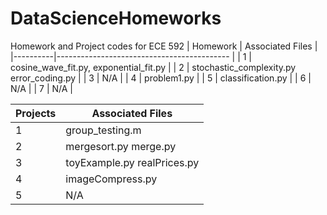 # DataScienceHomeworks
Homework and Project codes for ECE 592
| Homework | Associated Files                       	|
|----------|-------------------------------------------	|
| 1        | cosine_wave_fit.py, exponential_fit.py 	|
| 2        | stochastic_complexity.py error_coding.py 	|
| 3        | N/A                                    	|
| 4        | problem1.py                                    	|
| 5        | classification.py                                   	|
| 6        | N/A                                    	|
| 7        | N/A                                    	|

| Projects | Associated Files                       	|
|----------|----------------------------------------	|
| 1        | group_testing.m 				|
| 2        | mergesort.py merge.py                      |
| 3        | toyExample.py realPrices.py                |
| 4        | imageCompress.py                                    	|
| 5        | N/A                                    	|

